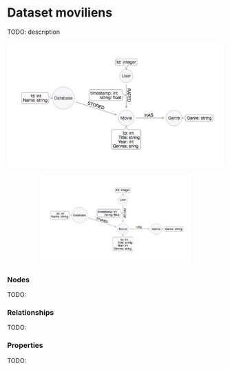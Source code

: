 # Dataset moviliens
TODO: description

![alt text](docs/graph_design.jpg)

<p align="center">
  <img src="docs/graph_design.jpg" width="350" title="">
</p>


### Nodes
TODO:

### Relationships
TODO:

### Properties
TODO:
